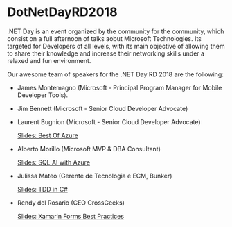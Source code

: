 # DotNetDayRD2018
.NET Day is an event organized by the community for the community, which consist on a full afternoon of talks aobut Microsoft Technologies. Its targeted for Developers of all levels, with its main objective of allowing them to share their knowledge and increase their networking skills under a relaxed and fun environment.

Our awesome team of speakers for the .NET Day RD 2018 are the following:
* James Montemagno (Microsoft - Principal Program Manager for Mobile Developer Tools).
* Jim Bennett (Microsoft - Senior Cloud Developer Advocate)
* Laurent Bugnion (Microsoft - Senior Cloud Developer Advocate)

    [Slides: Best Of Azure](https://onedrive.live.com/view.aspx?resid=FB0D8F97004979CD!835989&ithint=file%2cpptx&app=PowerPoint&authkey=!AFI-FV-pe7GkJlc)
* Alberto Morillo (Microsoft MVP & DBA Consultant)

    [Slides: SQL AI with Azure](https://github.com/DotNetDo/DotNetDayRD2018/blob/master/Slides/SQL%20Azure%20AI%20By%20Alberto%20Morillo.pdf)
* Julissa Mateo (Gerente de Tecnologia e ECM, Bunker)

    [Slides: TDD in C#](https://github.com/DotNetDo/DotNetDayRD2018/blob/master/Slides/TDD%20en%20CSharp%20By%20Julissa%20Mateo.pptx)
* Rendy del Rosario (CEO CrossGeeks)

    [Slides: Xamarin Forms Best Practices](https://www.slideshare.net/RendyDelRosario/xamarin-forms-best-practices)

